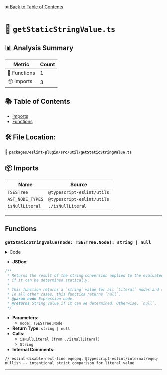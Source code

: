 [⬅️ Back to Table of Contents](../../../../index.md)

# 📄 `getStaticStringValue.ts`

## 📊 Analysis Summary

| Metric | Count |
|--------|-------|
| 🔧 Functions | 1 |
| 📦 Imports | 3 |

## 📚 Table of Contents

- [Imports](#imports)
- [Functions](#functions)

## 🛠️ File Location:
📂 **`packages/eslint-plugin/src/util/getStaticStringValue.ts`**

## 📦 Imports

| Name | Source |
|------|--------|
| `TSESTree` | `@typescript-eslint/utils` |
| `AST_NODE_TYPES` | `@typescript-eslint/utils` |
| `isNullLiteral` | `./isNullLiteral` |


---

## Functions

### `getStaticStringValue(node: TSESTree.Node): string | null`

<details><summary>Code</summary>

```ts
export function getStaticStringValue(node: TSESTree.Node): string | null {
  switch (node.type) {
    case AST_NODE_TYPES.Literal:
      // eslint-disable-next-line eqeqeq, @typescript-eslint/internal/eqeq-nullish -- intentional strict comparison for literal value
      if (node.value === null) {
        if (isNullLiteral(node)) {
          return String(node.value); // "null"
        }
        if ('regex' in node) {
          return `/${node.regex.pattern}/${node.regex.flags}`;
        }

        if ('bigint' in node) {
          return node.bigint;
        }

        // Otherwise, this is an unknown literal. The function will return null.
      } else {
        return String(node.value);
      }
      break;

    case AST_NODE_TYPES.TemplateLiteral:
      if (node.expressions.length === 0 && node.quasis.length === 1) {
        return node.quasis[0].value.cooked;
      }
      break;

    // no default
  }

  return null;
}
```
</details>

- **JSDoc**:
```ts
/**
 * Returns the result of the string conversion applied to the evaluated value of the given expression node,
 * if it can be determined statically.
 *
 * This function returns a `string` value for all `Literal` nodes and simple `TemplateLiteral` nodes only.
 * In all other cases, this function returns `null`.
 * @param node Expression node.
 * @returns String value if it can be determined. Otherwise, `null`.
 */
```

- **Parameters**:
  - `node: TSESTree.Node`
- **Return Type**: `string | null`
- **Calls**:
  - `isNullLiteral (from ./isNullLiteral)`
  - `String`
- **Internal Comments**:
```
// eslint-disable-next-line eqeqeq, @typescript-eslint/internal/eqeq-nullish -- intentional strict comparison for literal value
```


---